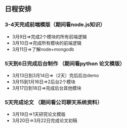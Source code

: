 ## 日程安排
### 3-4天完成前端模版（期间看node.js知识）
+ 3月9日=>完成2个模块的所有前端逻辑
+ 3月10日=>完成所有模块的前端逻辑
+ 3月11日=>了解node+mongodb

### 5天到6日完成后台制作 （期间看python 论文模版）
+ 3月13日到3月14日=>（2天）完后后台demo
+ 3月15到1月16日=>2后台2个模块
+ 3月17日到18日=>完成后台其他模块

### 5天完成论文 （期间看公司聊天系统资料）
+ 3月19日=>1天研究论文模版
+ 3月20日=>3月22日完成论文初稿
